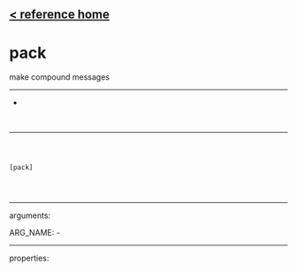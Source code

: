 [< reference home](ceammc_lib.html)
---

# pack


make compound messages

---

-
<br>


---


```



[pack]


            
```

---
arguments:

ARG_NAME: -<br>

---
properties:



